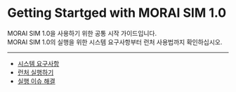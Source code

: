 # Getting Startged with MORAI SIM 1.0
MORAI SIM 1.0을 사용하기 위한 공통 시작 가이드입니다. <br>
MORAI SIM 1.0의 실행을 위한 시스템 요구사항부터 런처 사용법까지 확인하십시오.

---

- [시스템 요구사항](requirements.md)
- [런처 실행하기](execution.md)
- [실행 이슈 해결](running-issue.md)
